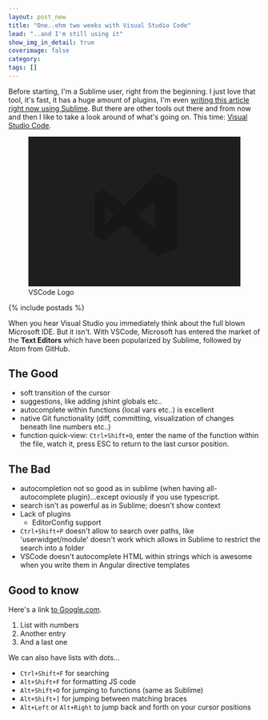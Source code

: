 ```yaml
---
layout: post_new
title: "One..ehm two weeks with Visual Studio Code"
lead: "..and I'm still using it"
show_img_in_detail: true
coverimage: false
category:
tags: []
---
```


<div class="article-intro">
    Before starting, I'm a Sublime user, right from the beginning. I just love that tool, it's fast, it has a huge amount of plugins, I'm even <a href="/blog/2014/11/enable-spell-check-sublime-markdown/">writing this article right now using Sublime</a>. But there are other tools out there and from now and then I like to take a look around of what's going on. This time: <a href="https://code.visualstudio.com/">Visual Studio Code</a>.
</div>

<figure>
    <img src="/blog/assets/imgs/vscode/vscodelogo.png">
    <figcaption>VSCode Logo</figcaption>
</figure>

{% include postads %}

When you hear Visual Studio you immediately think about the full blown Microsoft IDE. But it isn't. With VSCode, Microsoft has entered the market of the **Text Editors** which have been popularized by Sublime, followed by Atom from GitHub.

## The Good

- soft transition of the cursor
- suggestions, like adding jshint globals etc..
- autocomplete within functions (local vars etc..) is excellent
- native Git functionality (diff, committing, visualization of changes beneath line numbers etc..)
- function quick-view: `Ctrl+Shift+O`, enter the name of the function within the file, watch it, press ESC to return to the last cursor position.

## The Bad

- autocompletion not so good as in sublime (when having all-autocomplete plugin)...except oviously if you use typescript.
- search isn't as powerful as in Sublime; doesn't show context
- Lack of plugins
   - EditorConfig support
- `Ctrl+Shift+P` doesn't allow to search over paths, like 'userwidget/module' doesn't work which allows in Sublime to restrict the search into a folder
- VSCode doesn't autocomplete HTML within strings which is awesome when you write them in Angular directive templates

## Good to know

Here's a link [to Google.com](http://www.google.com).

1. List with numbers
1. Another entry
1. And a last one

We can also have lists with dots...

- `Ctrl+Shift+F` for searching
- `Alt+Shift+F` for formatting JS code
- `Alt+Shift+O` for jumping to functions (same as Sublime)
- `Alt+Shift+]` for jumping between matching braces
- `Alt+Left` or `Alt+Right` to jump back and forth on your cursor positions
